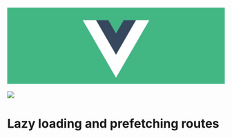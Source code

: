 ![Vue Logo](../images/banner.jpg)

[![](https://img.shields.io/badge/router-lazy_loading-orange?logo=vue.js)](https://router.vuejs.org/guide/advanced/lazy-loading.html#lazy-loading-routes)

# Lazy loading and prefetching routes
